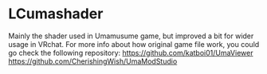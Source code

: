 # LCumashader
Mainly the shader used in Umamusume game, but improved a bit for wider usage in VRchat.
For more info about how original game file work, you could go check the following repository:
https://github.com/katboi01/UmaViewer
https://github.com/CherishingWish/UmaModStudio
